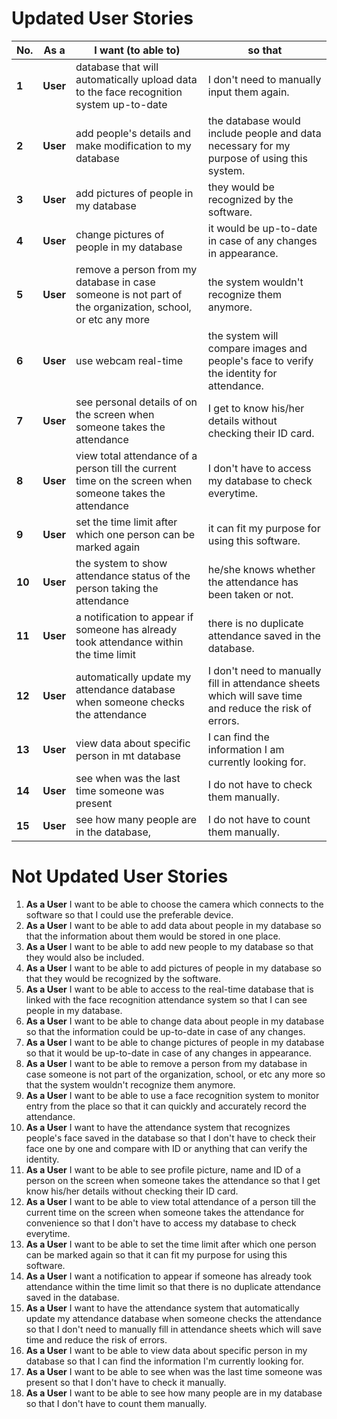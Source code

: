 # Updated User Stories 
| No. | As a | I want (to able to) | so that |
| --- | ---- | ------------------- |-------- |
| **1** | **User** | database that will automatically upload data to the face recognition system up-to-date  |I don't need to manually input them again. |
| **2** | **User** | add people's details and make modification to my database |the database would include people and data necessary for my purpose of using this system. |
| **3** | **User** | add pictures of people in my database |they would be recognized by the software.|
| **4** | **User** | change pictures of people in my database |it would be up-to-date in case of any changes in appearance. |
| **5** | **User** | remove a person from my database in case someone is not part of the organization, school, or etc any more | the system wouldn't recognize them anymore. |
| **6** | **User** | use webcam real-time | the system will compare images and people's face to verify the identity for attendance. |
| **7** | **User** | see personal details of on the screen when someone takes the attendance | I get to know his/her details without checking their ID card. |
| **8** | **User** | view total attendance of a person till the current time on the screen when someone takes the attendance |I don't have to access my database to check everytime. |
| **9** | **User** | set the time limit after which one person can be marked again |it can fit my purpose for using this software. |
| **10**| **User** | the system to show attendance status of the person taking the attendance |he/she knows whether the attendance has been taken or not. |
| **11**| **User** | a notification to appear if someone has already took attendance within the time limit | there is no duplicate attendance saved in the database. |
| **12**| **User** | automatically update my attendance database when someone checks the attendance |I don't need to manually fill in attendance sheets which will save time and reduce the risk of errors. |
| **13**| **User** | view data about specific person in mt database |I can find the information I am currently looking for. |
| **14**| **User** | see when was the last time someone was present |I do not have to check them manually. |
| **15**| **User** | see how many people are in the database, | I do not have to count them manually. |

# Not Updated User Stories 
1. **As a User** I want to be able to choose the camera which connects to the software so that I could use the preferable device. 
2. **As a User** I want to be able to add data about people in my database so that the information about them would be stored in one place.
3. **As a User** I want to be able to add new people to my database so that they would also be included.
4. **As a User** I want to be able to add pictures of people in my database so that they would be recognized by the software.
5. **As a User** I want to be able to access to the real-time database that is linked with the face recognition attendance system so that I can see people in my database.
6. **As a User** I want to be able to change data about people in my database so that the information could be up-to-date in case of any changes.
7. **As a User** I want to be able to change pictures of people in my database so that it would be up-to-date in case of any changes in appearance.
8. **As a User** I want to be able to remove a person from my database in case someone is not part of the organization, school, or etc any more so that the system wouldn't recognize them anymore.
9. **As a User** I want to be able to use a face recognition system to monitor entry from the place so that it can quickly and accurately record the attendance.
10. **As a User** I want to have the attendance system that recognizes people's face saved in the database so that I don't have to check their face one by one and compare with ID or anything that can verify the identity.
11. **As a User** I want to be able to see profile picture, name and ID of a person on the screen when someone takes the attendance so that I get know his/her details without checking their ID card.
12. **As a User** I want to be able to view total attendance of a person till the current time on the screen when someone takes the attendance for convenience so that I don't have to access my database to check everytime.
13. **As a User** I want to be able to set the time limit after which one person can be marked again so that it can fit my purpose for using this software.
14. **As a User** I want a notification to appear if someone has already took attendance within the time limit so that there is no duplicate attendance saved in the database.
15.	**As a User** I want to have the attendance system that automatically update my attendance database when someone checks the attendance so that I don't need to manually fill in attendance sheets which will save time and reduce the risk of errors.
16. **As a User** I want to be able to view data about specific person in my database so that I can find the information I'm currently looking for.
17. **As a User** I want to be able to see when was the last time someone was present so that I don't have to check it manually.
18. **As a User** I want to be able to see how many people are in my database so that I don't have to count them manually.
